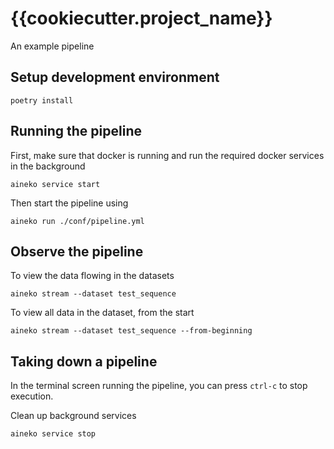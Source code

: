 # {{cookiecutter.project_name}}

An example pipeline

## Setup development environment

```
poetry install
```

## Running the pipeline

First, make sure that docker is running and run the required docker services in the background

```
aineko service start
```

Then start the pipeline using
```
aineko run ./conf/pipeline.yml
```

## Observe the pipeline

To view the data flowing in the datasets

```
aineko stream --dataset test_sequence
```

To view all data in the dataset, from the start

```
aineko stream --dataset test_sequence --from-beginning
```


## Taking down a pipeline

In the terminal screen running the pipeline, you can press `ctrl-c` to stop execution.

Clean up background services
```
aineko service stop
```
